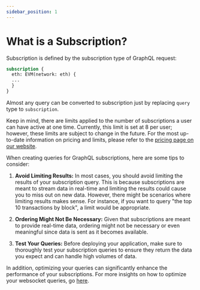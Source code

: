 ```yaml
---
sidebar_position: 1
---
```


# What is a Subscription?

Subscription is defined by the subscription type of GraphQL request:

```graphql
subscription {
  eth: EVM(network: eth) {
  ...
  }
}
```

Almost any query can be converted to subscription just by replacing `query` type to `subscription`.

Keep in mind, there are limits applied to the number of subscriptions a user can have active at one time. Currently, this limit is set at 8 per user; however, these limits are subject to change in the future. For the most up-to-date information on pricing and limits, please refer to the [pricing page on our website](https://bitquery.io/pricing).

When creating queries for GraphQL subscriptions, here are some tips to consider:

1.  **Avoid Limiting Results:** In most cases, you should avoid limiting the results of your subscription query. This is because subscriptions are meant to stream data in real-time and limiting the results could cause you to miss out on new data. However, there might be scenarios where limiting results makes sense. For instance, if you want to query "the top 10 transactions by block", a limit would be appropriate.

2.  **Ordering Might Not Be Necessary:** Given that subscriptions are meant to provide real-time data, ordering might not be necessary or even meaningful since data is sent as it becomes available.

3.  **Test Your Queries:** Before deploying your application, make sure to thoroughly test your subscription queries to ensure they return the data you expect and can handle high volumes of data.

In addition, optimizing your queries can significantly enhance the performance of your subscriptions. For more insights on how to optimize your websocket queries, go [here](/docs/graphql/optimizing-graphql-queries.md).
